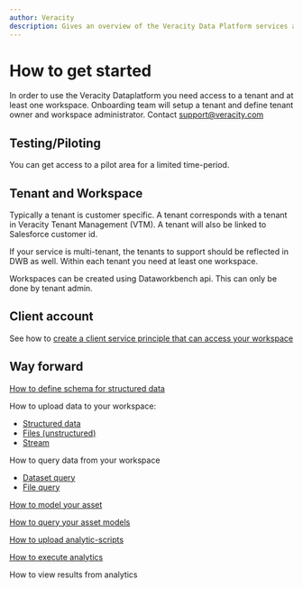 ```yaml
---
author: Veracity
description: Gives an overview of the Veracity Data Platform services and related components.
---
```


# How to get started
In order to use the Veracity Dataplatform you need access to a tenant and at least one workspace. Onboarding team will setup a tenant and define tenant owner and workspace administrator. Contact support@veracity.com

## Testing/Piloting
You can get access to a pilot area for a limited time-period.

## Tenant and Workspace
Typically a tenant is customer specific. A tenant corresponds with a tenant in Veracity Tenant Management (VTM). 
A tenant will also be linked to Salesforce customer id.

If your service is multi-tenant, the tenants to support should be reflected in DWB as well. Within each tenant you need at least one workspace.

Workspaces can be created using Dataworkbench api. This can only be done by tenant admin.

## Client account 

See how to [create a client service principle that can access your workspace](https://developer.veracity.com/docs/section/dataworkbench/apimanagement)

## Way forward

[How to define schema for structured data](https://developer.veracity.com/docs/section/dataplatform/schemamanagem)

How to upload data to your workspace:
- [Structured data](https://developer.veracity.com/docs/section/dataplatform/storage/datasets)
- [Files (unstructured)](https://developer.veracity.com/docs/section/dataplatform/storage/files)
- [Stream](https://developer.veracity.com/docs/section/dataplatform/storage/streaming)

How to query data from your workspace
- [Dataset query](https://developer.veracity.com/docs/section/dataplatform/query/datasetquery)
- [File query](https://developer.veracity.com/docs/section/dataplatform/query/filequery)

[How to model your asset](https://developer.veracity.com/docs/section/dataplatform/mms/mmsintroduction)

[How to query your asset models](https://developer.veracity.com/docs/section/dataplatform/mms/assetmodelquery)

[How to upload analytic-scripts](https://developer.veracity.com/docs/section/dataplatform/analytics/analyticsdevelopment)

[How to execute analytics](https://developer.veracity.com/docs/section/dataplatform/analytics/analyticsexecution)

How to view results from analytics
